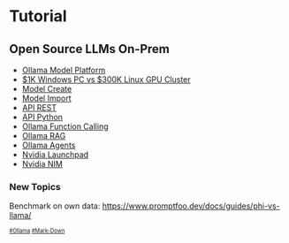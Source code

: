 # Tutorial
## Open Source LLMs On-Prem
* [Ollama Model Platform](https://github.com/danishdyna/LLM/blob/main/Ollama-Run.md)
* [$1K Windows PC vs $300K Linux GPU Cluster](https://github.com/danishdyna/LLM/blob/main/Ollama-Run.md)
* [Model Create](https://github.com/danishdyna/LLM/blob/main/Ollama-Create.md)
* [Model Import](https://github.com/danishdyna/LLM/blob/main/Ollama-Import.md)
* [API REST](https://github.com/danishdyna/LLM/blob/main/Ollama-REST.md)
* [API Python](https://github.com/danishdyna/LLM/blob/main/Ollama-Python.md)
* [Ollama Function Calling](https://github.com/danishdyna/LLM/blob/main/Ollama-Function.md)
* [Ollama RAG](https://github.com/danishdyna/LLM/blob/main/Ollama-RAG.md)
* [Ollama Agents](https://github.com/danishdyna/LLM/blob/main/Ollama-Agents.md)
* [Nvidia Launchpad](https://github.com/danishdyna/LLM/blob/main/Nvidia-Launchpad.md)
* [Nvidia NIM](https://github.com/danishdyna/LLM/blob/main/Nvidia-NIM.md)

### New Topics
Benchmark on own data: https://www.promptfoo.dev/docs/guides/phi-vs-llama/

<sub><sub>
[#Ollama](https://github.com/ollama)
[#Mark-Down](https://daringfireball.net/projects/markdown)
